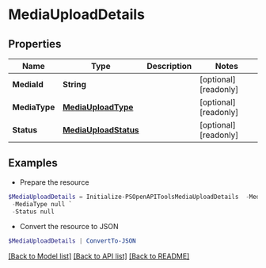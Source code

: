 # MediaUploadDetails
## Properties

Name | Type | Description | Notes
------------ | ------------- | ------------- | -------------
**MediaId** | **String** |  | [optional] [readonly] 
**MediaType** | [**MediaUploadType**](MediaUploadType.md) |  | [optional] [readonly] 
**Status** | [**MediaUploadStatus**](MediaUploadStatus.md) |  | [optional] [readonly] 

## Examples

- Prepare the resource
```powershell
$MediaUploadDetails = Initialize-PSOpenAPIToolsMediaUploadDetails  -MediaId null `
 -MediaType null `
 -Status null
```

- Convert the resource to JSON
```powershell
$MediaUploadDetails | ConvertTo-JSON
```

[[Back to Model list]](../README.md#documentation-for-models) [[Back to API list]](../README.md#documentation-for-api-endpoints) [[Back to README]](../README.md)

